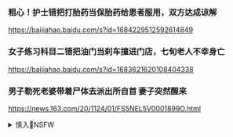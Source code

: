 ### 粗心！护士错把打胎药当保胎药给患者服用，双方达成谅解
https://baijiahao.baidu.com/s?id=1684229512592614849

### 女子练习科目二错把油门当刹车撞进门店，七旬老人不幸身亡
https://baijiahao.baidu.com/s?id=1683621620108404338

### 男子勒死老婆带着尸体去派出所自首 妻子突然醒来
https://news.163.com/20/1124/01/FS5NEL5V0001899O.html

<details><summary>慎入🔞NSFW</summary>

Not Safe For Work
<img src="https://upload.wikimedia.org/wikipedia/commons/thumb/d/d3/Biohazard_Symbol_Specification.png/210px-Biohazard_Symbol_Specification.png">

<details><summary><b>风险自理Use At Your Own Risk🈲</summary>

### 寻找张z（24
https://baijiahao.baidu.com/s?id=1649586515635428832

### 寻找张z（39
https://baijiahao.baidu.com/s?id=1650947634222677534

### 世卫组织：zg保证将尽快安排国际专家组赴h调查新冠起y`2020年11-24`
https://baijiahao.baidu.com/s?id=1684207710187016060

### gm记者张z拒绝认zq室内鼻s流质食物
https://www.rfa.org/mandarin/yataibaodao/renquanfazhi/ql2-11242020070623.html

### 张z:神秘的武h病d研究s实验s探访_病d来y与此有关吗？OUT 20200427 072004
https://www.youtube.com/watch?v=qbUgF_mQy90

</details>
</details>
